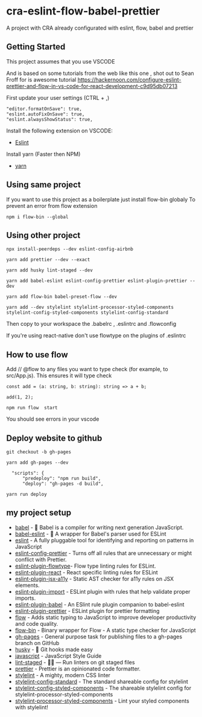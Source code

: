 # cra-eslint-flow-babel-prettier

A project with CRA already configurated with eslint, flow, babel and prettier

## Getting Started

This project assumes that you use VSCODE

And is based on some tutorials from the web like this one , shot out to Sean Froff for is awesome tutorial
https://hackernoon.com/configure-eslint-prettier-and-flow-in-vs-code-for-react-development-c9d95db07213

First update your user settings (CTRL + ,)

```
"editor.formatOnSave": true,
"eslint.autoFixOnSave": true,
"eslint.alwaysShowStatus": true,
```

Install the following extension on VSCODE:

* [Eslint](https://marketplace.visualstudio.com/items?itemName=dbaeumer.vscode-eslint)

Install yarn (Faster then NPM)
* [yarn](https://yarnpkg.com/en/)

## Using same project

If you want to use this project as a boilerplate just install flow-bin globaly
To prevent an error from flow extension

```
npm i flow-bin --global
```

## Using other project


```
npx install-peerdeps --dev eslint-config-airbnb
```

```
yarn add prettier --dev --exact
```

```
yarn add husky lint-staged --dev
```

```
yarn add babel-eslint eslint-config-prettier eslint-plugin-prettier --dev
```

```
yarn add flow-bin babel-preset-flow --dev
```

```
yarn add --dev stylelint stylelint-processor-styled-components stylelint-config-styled-components stylelint-config-standard
```

Then copy to your workspace the .babelrc , .eslintrc and .flowconfig

If you're using react-native don't use flowtype on the plugins of .eslintrc

## How to use flow

Add // @flow to any files you want to type check (for example, to src/App.js).
This ensures it will type check

```
const add = (a: string, b: string): string => a + b;

add(1, 2);
```

```
npm run flow  start
```

You should see errors in your vscode

## Deploy website to github
```
git checkout -b gh-pages
```

```
yarn add gh-pages --dev
```

```
  "scripts": {
      "predeploy": "npm run build",
      "deploy": "gh-pages -d build",
```

```
yarn run deploy
```
## my project setup

* [babel](https://github.com/babel/babel) - 🐠 Babel is a compiler for writing next generation JavaScript.
* [babel-eslint](https://github.com/babel/babel-eslint) - 🗼 A wrapper for Babel's parser used for ESLint
* [eslint](https://github.com/eslint/eslint) - A fully pluggable tool for identifying and reporting on patterns in JavaScript
* [eslint-config-prettier](https://github.com/prettier/eslint-config-prettier) - Turns off all rules that are unnecessary or might conflict with Prettier. 
* [eslint-plugin-flowtype](https://github.com/gajus/eslint-plugin-flowtype)- Flow type linting rules for ESLint.
* [eslint-plugin-react](https://github.com/yannickcr/eslint-plugin-react) - React specific linting rules for ESLint
* [eslint-plugin-jsx-a11y](https://github.com/evcohen/eslint-plugin-jsx-a11) - Static AST checker for a11y rules on JSX elements.
* [eslint-plugin-import](https://github.com/benmosher/eslint-plugin-import) - ESLint plugin with rules that help validate proper imports.
* [eslint-plugin-babel](https://github.com/babel/eslint-plugin-babel) - An ESlint rule plugin companion to babel-eslint
* [eslint-plugin-prettier](https://github.com/prettier/eslint-plugin-prettier) - ESLint plugin for prettier formatting
* [flow](https://github.com/facebook/flow) - Adds static typing to JavaScript to improve developer productivity and code quality.
* [flow-bin](https://github.com/flowtype/flow-bin) - Binary wrapper for Flow - A static type checker for JavaScript
* [gh-pages](https://github.com/tschaub/gh-pages) - General purpose task for publishing files to a gh-pages branch on GitHub
* [husky](https://github.com/typicode/husky) - 🐶 Git hooks made easy
* [javascript](https://github.com/airbnb/javascript) - JavaScript Style Guide
* [lint-staged](https://github.com/okonet/lint-staged) - 🚫💩 — Run linters on git staged files 
* [prettier](https://github.com/prettier/prettier) - Prettier is an opinionated code formatter.
* [stylelint](https://github.com/stylelint/stylelint) -  A mighty, modern CSS linter
* [stylelint-config-standard](https://github.com/stylelint/stylelint-config-standard) - The standard shareable config for stylelint 
* [stylelint-config-styled-components](https://github.com/styled-components/stylelint-config-styled-components) - The shareable stylelint config for stylelint-processor-styled-components
* [stylelint-processor-styled-components](https://github.com/styled-components/stylelint-processor-styled-components) - Lint your styled components with stylelint! 
